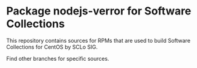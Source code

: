 # Package nodejs-verror for Software Collections

This repository contains sources for RPMs that are used
to build Software Collections for CentOS by SCLo SIG.

Find other branches for specific sources.
